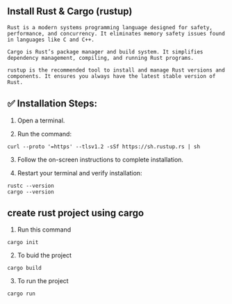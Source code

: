 ## Install Rust & Cargo (rustup)

    Rust is a modern systems programming language designed for safety, performance, and concurrency. It eliminates memory safety issues found in languages like C and C++.

    Cargo is Rust’s package manager and build system. It simplifies dependency management, compiling, and running Rust programs.

    rustup is the recommended tool to install and manage Rust versions and components. It ensures you always have the latest stable version of Rust.

## ✅ Installation Steps:

1. Open a terminal.

2. Run the command:

```
curl --proto '=https' --tlsv1.2 -sSf https://sh.rustup.rs | sh
```

3. Follow the on-screen instructions to complete installation.

4. Restart your terminal and verify installation:

```
rustc --version
cargo --version
```

## create rust project using cargo

1. Run this command

```
cargo init
```

2. To buid the project

```
cargo build
```

3. To run the project

```
cargo run
```
